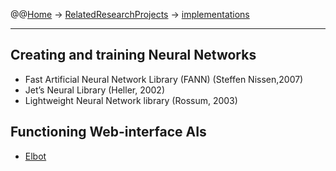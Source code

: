 @@[Home](Home.md) -> [RelatedResearchProjects](RelatedResearchProjects.md) -> [implementations](implementations.md)

---


## Creating and training Neural Networks ##

  * Fast Artificial Neural Network Library (FANN) (Steffen Nissen,2007)
  * Jet’s Neural Library (Heller, 2002)
  * Lightweight Neural Network library (Rossum, 2003)

## Functioning Web-interface AIs ##

  * [Elbot](http://www.elbot.com/)